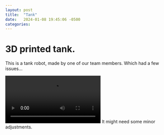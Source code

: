 ```yaml
---
layout: post
title:  "Tank"
date:   2024-01-08 19:45:06 -0500
categories: 
---
```

# 3D printed tank.

This is a tank robot, made by one of our team members. Which had a few issues...

![Our super broken robot, it needs fixing.](/assets/videos/Robotwithoutwheel.mov)
It might need some minor adjustments.